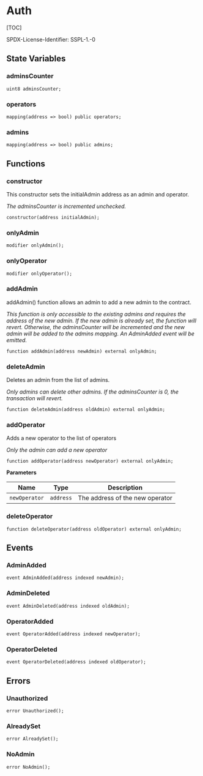 # Auth

[TOC]

SPDX-License-Identifier: SSPL-1.-0


## State Variables
### adminsCounter

```solidity
uint8 adminsCounter;
```


### operators

```solidity
mapping(address => bool) public operators;
```


### admins

```solidity
mapping(address => bool) public admins;
```


## Functions
### constructor

This constructor sets the initialAdmin address as an admin and operator.

*The adminsCounter is incremented unchecked.*


```solidity
constructor(address initialAdmin);
```

### onlyAdmin


```solidity
modifier onlyAdmin();
```

### onlyOperator


```solidity
modifier onlyOperator();
```

### addAdmin

addAdmin() function allows an admin to add a new admin to the contract.

*This function is only accessible to the existing admins and requires the address of the new admin.
If the new admin is already set, the function will revert. Otherwise, the adminsCounter will be incremented and the new admin will be added to the admins
mapping. An AdminAdded event will be emitted.*


```solidity
function addAdmin(address newAdmin) external onlyAdmin;
```

### deleteAdmin

Deletes an admin from the list of admins.

*Only admins can delete other admins. If the adminsCounter is 0, the transaction will revert.*


```solidity
function deleteAdmin(address oldAdmin) external onlyAdmin;
```

### addOperator

Adds a new operator to the list of operators

*Only the admin can add a new operator*


```solidity
function addOperator(address newOperator) external onlyAdmin;
```
**Parameters**

|Name|Type|Description|
|----|----|-----------|
|`newOperator`|`address`|The address of the new operator|


### deleteOperator


```solidity
function deleteOperator(address oldOperator) external onlyAdmin;
```

## Events
### AdminAdded

```solidity
event AdminAdded(address indexed newAdmin);
```

### AdminDeleted

```solidity
event AdminDeleted(address indexed oldAdmin);
```

### OperatorAdded

```solidity
event OperatorAdded(address indexed newOperator);
```

### OperatorDeleted

```solidity
event OperatorDeleted(address indexed oldOperator);
```

## Errors
### Unauthorized

```solidity
error Unauthorized();
```

### AlreadySet

```solidity
error AlreadySet();
```

### NoAdmin

```solidity
error NoAdmin();
```

